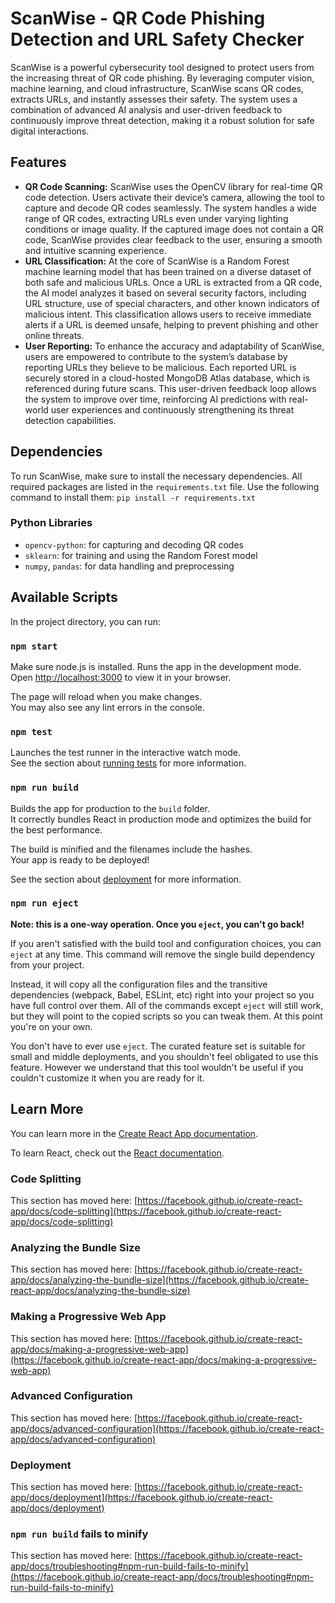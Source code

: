 # ScanWise - QR Code Phishing Detection and URL Safety Checker

ScanWise is a powerful cybersecurity tool designed to protect users from the increasing threat of QR code phishing. By leveraging computer vision, machine learning, and cloud infrastructure, ScanWise scans QR codes, extracts URLs, and instantly assesses their safety. The system uses a combination of advanced AI analysis and user-driven feedback to continuously improve threat detection, making it a robust solution for safe digital interactions.

## Features
- **QR Code Scanning:** ScanWise uses the OpenCV library for real-time QR code detection. Users activate their device’s camera, allowing the tool to capture and decode QR codes seamlessly. The system handles a wide range of QR codes, extracting URLs even under varying lighting conditions or image quality. If the captured image does not contain a QR code, ScanWise provides clear feedback to the user, ensuring a smooth and intuitive scanning experience.
- **URL Classification:** At the core of ScanWise is a Random Forest machine learning model that has been trained on a diverse dataset of both safe and malicious URLs. Once a URL is extracted from a QR code, the AI model analyzes it based on several security factors, including URL structure, use of special characters, and other known indicators of malicious intent. This classification allows users to receive immediate alerts if a URL is deemed unsafe, helping to prevent phishing and other online threats.
- **User Reporting:** To enhance the accuracy and adaptability of ScanWise, users are empowered to contribute to the system’s database by reporting URLs they believe to be malicious. Each reported URL is securely stored in a cloud-hosted MongoDB Atlas database, which is referenced during future scans. This user-driven feedback loop allows the system to improve over time, reinforcing AI predictions with real-world user experiences and continuously strengthening its threat detection capabilities.

## **Dependencies**

To run ScanWise, make sure to install the necessary dependencies. All required packages are listed in the `requirements.txt` file. Use the following command to install them: `pip install -r requirements.txt`


### Python Libraries
- `opencv-python`: for capturing and decoding QR codes
- `sklearn`: for training and using the Random Forest model
- `numpy`, `pandas`: for data handling and preprocessing

## Available Scripts

In the project directory, you can run:

### `npm start`

Make sure node.js is installed. Runs the app in the development mode.\
Open [http://localhost:3000](http://localhost:3000) to view it in your browser.

The page will reload when you make changes.\
You may also see any lint errors in the console.

### `npm test`

Launches the test runner in the interactive watch mode.\
See the section about [running tests](https://facebook.github.io/create-react-app/docs/running-tests) for more information.

### `npm run build`

Builds the app for production to the `build` folder.\
It correctly bundles React in production mode and optimizes the build for the best performance.

The build is minified and the filenames include the hashes.\
Your app is ready to be deployed!

See the section about [deployment](https://facebook.github.io/create-react-app/docs/deployment) for more information.

### `npm run eject`

**Note: this is a one-way operation. Once you `eject`, you can't go back!**

If you aren't satisfied with the build tool and configuration choices, you can `eject` at any time. This command will remove the single build dependency from your project.

Instead, it will copy all the configuration files and the transitive dependencies (webpack, Babel, ESLint, etc) right into your project so you have full control over them. All of the commands except `eject` will still work, but they will point to the copied scripts so you can tweak them. At this point you're on your own.

You don't have to ever use `eject`. The curated feature set is suitable for small and middle deployments, and you shouldn't feel obligated to use this feature. However we understand that this tool wouldn't be useful if you couldn't customize it when you are ready for it.

## Learn More

You can learn more in the [Create React App documentation](https://facebook.github.io/create-react-app/docs/getting-started).

To learn React, check out the [React documentation](https://reactjs.org/).

### Code Splitting

This section has moved here: [https://facebook.github.io/create-react-app/docs/code-splitting](https://facebook.github.io/create-react-app/docs/code-splitting)

### Analyzing the Bundle Size

This section has moved here: [https://facebook.github.io/create-react-app/docs/analyzing-the-bundle-size](https://facebook.github.io/create-react-app/docs/analyzing-the-bundle-size)

### Making a Progressive Web App

This section has moved here: [https://facebook.github.io/create-react-app/docs/making-a-progressive-web-app](https://facebook.github.io/create-react-app/docs/making-a-progressive-web-app)

### Advanced Configuration

This section has moved here: [https://facebook.github.io/create-react-app/docs/advanced-configuration](https://facebook.github.io/create-react-app/docs/advanced-configuration)

### Deployment

This section has moved here: [https://facebook.github.io/create-react-app/docs/deployment](https://facebook.github.io/create-react-app/docs/deployment)

### `npm run build` fails to minify

This section has moved here: [https://facebook.github.io/create-react-app/docs/troubleshooting#npm-run-build-fails-to-minify](https://facebook.github.io/create-react-app/docs/troubleshooting#npm-run-build-fails-to-minify)
